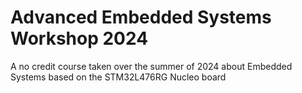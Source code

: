 # Advanced Embedded Systems Workshop 2024
A no credit course taken over the summer of 2024 about Embedded Systems based on the STM32L476RG Nucleo board
